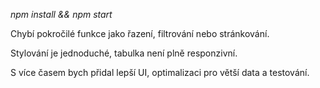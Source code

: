 *npm install && npm start*

Chybí pokročilé funkce jako řazení, filtrování nebo stránkování.

Stylování je jednoduché, tabulka není plně responzivní.

S více časem bych přidal lepší UI, optimalizaci pro větší data a testování.

